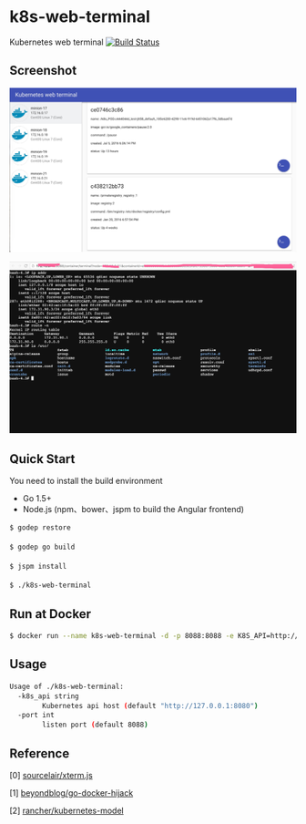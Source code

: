 # k8s-web-terminal
Kubernetes web terminal
[![Build Status](https://travis-ci.org/beyondblog/k8s-web-terminal.svg?branch=master)](https://travis-ci.org/beyondblog/k8s-web-terminal)

## Screenshot

![dasbhoard](/docs/screenshot/dashboard.png?raw=true)

![bash](/docs/screenshot/bash.png?raw=true)

## Quick Start

You need to install the build environment

* Go 1.5+
* Node.js (npm、bower、jspm to build the Angular frontend)

```bash
$ godep restore

$ godep go build 

$ jspm install

$ ./k8s-web-terminal
```

## Run at Docker

```bash
$ docker run --name k8s-web-terminal -d -p 8088:8088 -e K8S_API=http://KUBERNET_API_HOST:8080 beyondblog/k8s-web-terminal
```

## Usage

```bash
Usage of ./k8s-web-terminal:
  -k8s_api string
        Kubernetes api host (default "http://127.0.0.1:8080")
  -port int
        listen port (default 8088)
```

## Reference

[0] [sourcelair/xterm.js](https://github.com/sourcelair/xterm.js)

[1] [beyondblog/go-docker-hijack](https://github.com/beyondblog/go-docker-hijack)

[2] [rancher/kubernetes-model](https://github.com/rancher/kubernetes-model)
